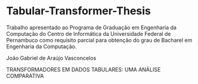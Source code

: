 # Tabular-Transformer-Thesis
Trabalho apresentado ao Programa de Graduação em Engenharia da Computação do Centro de Informática da Universidade Federal de Pernambuco como requisito parcial para obtenção do grau de Bacharel em Engenharia da Computação.

João Gabriel de Araújo Vasconcelos

TRANSFORMADORES EM DADOS TABULARES: UMA ANÁLISE COMPARATIVA
